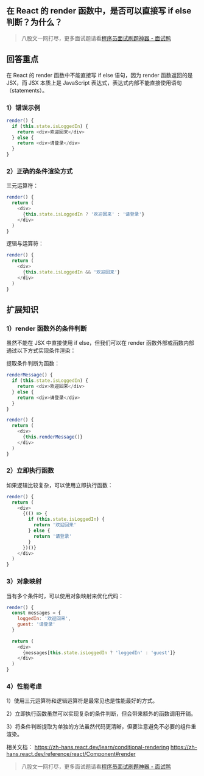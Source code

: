 ## 在 React 的 render 函数中，是否可以直接写 if else 判断？为什么？
> 八股文一网打尽，更多面试题请看[程序员面试刷题神器 - 面试鸭](https://www.mianshiya.com/)


## 回答重点

在 React 的 render 函数中不能直接写 if else 语句，因为 render 函数返回的是 JSX，而 JSX 本质上是 JavaScript 表达式，表达式内部不能直接使用语句（statements）。

### 1）错误示例

```javascript
render() {
  if (this.state.isLoggedIn) {
    return <div>欢迎回来</div>
  } else {
    return <div>请登录</div>
  }
}
```

### 2）正确的条件渲染方式

三元运算符：

```javascript
render() {
  return (
    <div>
      {this.state.isLoggedIn ? '欢迎回来' : '请登录'}
    </div>
  )
}
```

逻辑与运算符：

```javascript
render() {
  return (
    <div>
      {this.state.isLoggedIn && '欢迎回来'}
    </div>
  )
}
```

## 扩展知识

### 1）render 函数外的条件判断

虽然不能在 JSX 中直接使用 if else，但我们可以在 render 函数外部或函数内部通过以下方式实现条件渲染：

提取条件判断为函数：

```javascript
renderMessage() {
  if (this.state.isLoggedIn) {
    return <div>欢迎回来</div>
  } else {
    return <div>请登录</div>
  }
}

render() {
  return (
    <div>
      {this.renderMessage()}
    </div>
  )
}
```

### 2）立即执行函数

如果逻辑比较复杂，可以使用立即执行函数：

```javascript
render() {
  return (
    <div>
      {(() => {
        if (this.state.isLoggedIn) {
          return '欢迎回来'
        } else {
          return '请登录'
        }
      })()}
    </div>
  )
}
```

### 3）对象映射

当有多个条件时，可以使用对象映射来优化代码：

```javascript
render() {
  const messages = {
    loggedIn: '欢迎回来',
    guest: '请登录'
  }
  
  return (
    <div>
      {messages[this.state.isLoggedIn ? 'loggedIn' : 'guest']}
    </div>
  )
}
```

### 4）性能考虑

1）使用三元运算符和逻辑运算符是最常见也是性能最好的方式。

2）立即执行函数虽然可以实现复杂的条件判断，但会带来额外的函数调用开销。

3）将条件判断提取为单独的方法虽然代码更清晰，但要注意避免不必要的组件重渲染。

相关文档：
<https://zh-hans.react.dev/learn/conditional-rendering>
<https://zh-hans.react.dev/reference/react/Component#render>


> 八股文一网打尽，更多面试题请看[程序员面试刷题神器 - 面试鸭](https://www.mianshiya.com/)